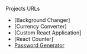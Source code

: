 Projects URLs

- [Background Changer]
- [Currency Converter]
- [Custom React Application]
- [React Counter]
- [Password Generator](https://pass-generator-react-app.netlify.app/)